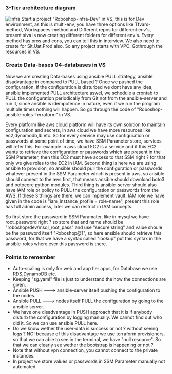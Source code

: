 ### 3-Tier architecture diagram
![infra](https://github.com/user-attachments/assets/747c7e17-2f4a-4aa6-b2d1-bf8bbf363371)
Start a project "Roboshop-infra-Dev" in VS, this is for Dev environment, as this is multi-env, you have three options like Tfvars-method, Workspaces-method and Different repos for different env's, present siva is now creating different folders for different env's. Every method has pros and cons, you can tell this in interview. We also need to create for Sit,Uat,Prod also. So any project starts with VPC. Gothrough the resources in VS.

### Create Data-bases 04-databases in VS
Now we are creating Data-bases using ansible PULL strategy, ansible disadvantage in compared to PULL based ? Once we pushed the configuration, if the configuration is disturbed we dont have any idea, ansible implemented PULL architecture aswel, we schedule a crontab to PULL the configuration periodically from Git not from the ansible-server and run it, since ansible is idempotence in nature, even if we run the program multiple times nothing will happen. So go through the code of "Roboshop-ansible-roles-Terraform" in VS.

Every platform like aws cloud platform will have its own solution to maintain configuration and secrets, in aws cloud we have more resources like ec2,dynamodb,lb etc. So for every service may use configuration or passwords at some point of time, we have SSM Parameter store, services will refer this. For example in aws cloud EC2 is a service and if this EC2 wants to retrieve the configuration or passwords which are present in the SSM Parameter, then this EC2 must have access to that SSM right ? for that only we give roles to the EC2 in IAM. Second thing is here we are using ansible to provision, so ansible should pull the configuration or passwords whatever present in the SSM Parameter which is present in aws, so ansible should connect to the aws first, that means ansible should download boto3 and botocore python modules. Third thing is ansible-server should also have IAM role or policy to PULL the configuration or passwords from the AWS. If these 3 things are there, we can implement vault. IAM role we have given in the code is "iam_instance_profile = role-name", present this role has full admin access, later we can restrict in IAM concepts.

So first store the password in SSM Paramater, like in mysql we have root_password right ? so store that and name should be "roboshop/dev/msql_root_pass" and use "secure string" and value shoule be the password itself "Roboshop@1", so here ansible should retrieve this password, for that we have a syntax called "lookup" put this syntax in the ansible-roles where ever this password is there.


### Points to remember
- Auto-scaling is only for web and app tier apps, for Database we use RDS,DynamoDB etc.
- Keeping "sg.yaml" file is just to understand the how the connections are given.
- Ansible PUSH ---> ansible-server itself pushing the configuration to the nodes.
- Ansible PULL ---> nodes itself PULL the configuration by going to the ansible server.
- We have one disadvantage in PUSH approach that it is if anybody disturb the configuration by logging
  manually. We cannot find out who did it. So we can use ansible PULL here.
- Do we know wether the user-data is success or not ? without seeing logs ? NO! because of this disadvantage
  we use terraform provisioners, so that we can able to see in the terminal, we have "null resource". So that
  we can clearly see wether the bootstrap is happening or not ?
- Note that without vpn connection, you cannot connect to the private instances.
- In project we store values or passwords in SSM Parameter manually not automated


